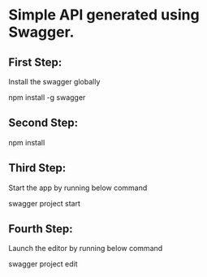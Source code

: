 # Simple API generated using Swagger.

## First Step:

Install the swagger globally

npm install -g swagger

## Second Step:

npm install

## Third Step:

Start the app by running below command

swagger project start

## Fourth Step:

Launch the editor by running below command

swagger project edit



